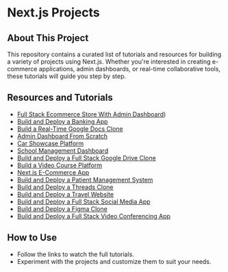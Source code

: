 # Next.js Projects

## About This Project

This repository contains a curated list of tutorials and resources for building a variety of projects using Next.js. Whether you're interested in creating e-commerce applications, admin dashboards, or real-time collaborative tools, these tutorials will guide you step by step.

## Resources and Tutorials

- [Full Stack Ecommerce Store With Admin Dashboard](https://www.youtube.com/watch?v=iqrgggs0Qk0))
- [Build and Deploy a Banking App](https://www.youtube.com/watch?v=PuOVqP_cjkE&ab_channel=JavaScriptMastery)
- [Build a Real-Time Google Docs Clone](https://www.youtube.com/watch?v=gq2bbDmSokU&ab_channel=CodeWithAntonio)
- [Admin Dashboard From Scratch](https://www.youtube.com/watch?v=hhudoSMM0yU&ab_channel=TraversyMedia)
- [Car Showcase Platform](https://www.youtube.com/watch?v=pUNSHPyVryU&ab_channel=JavaScriptMastery)
- [School Management Dashboard](https://www.youtube.com/watch?v=myYlGLFxZas&ab_channel=LamaDev)
- [Build and Deploy a Full Stack Google Drive Clone](https://www.youtube.com/watch?v=lie0cr3wESQ&ab_channel=JavaScriptMastery)
- [Build a Video Course Platform](https://www.youtube.com/watch?v=ObyPbXJip7w&channel=HamedBahram)
- [Next.js E-Commerce App](https://www.youtube.com/watch?v=I0BOUiFe9WY&ab_channel=LamaDev)
- [Build and Deploy a Patient Management System](https://www.youtube.com/watch?v=lEflo_sc82g&ab_channel=JavaScriptMastery)
- [Build and Deploy a Threads Clone](https://www.youtube.com/watch?v=O5cmLDVTgAs&ab_channel=JavaScriptMastery)
- [Build and Deploy a Travel Website](https://www.youtube.com/watch?v=cuzw4vL1z5E&ab_channel=JavaScriptMastery)
- [Build and Deploy a Full Stack Social Media App](https://www.youtube.com/watch?v=_W3R2VwRyF4&ab_channel=JavaScriptMastery)
- [Build and Deploy a Figma Clone](https://www.youtube.com/watch?v=oKIThIihv60&ab_channel=JavaScriptMastery)
- [Build and Deploy a Full Stack Video Conferencing App](https://www.youtube.com/watch?v=R8CIO1DZ2b8&ab_channel=JavaScriptMastery)

## How to Use

- Follow the links to watch the full tutorials.
- Experiment with the projects and customize them to suit your needs.
